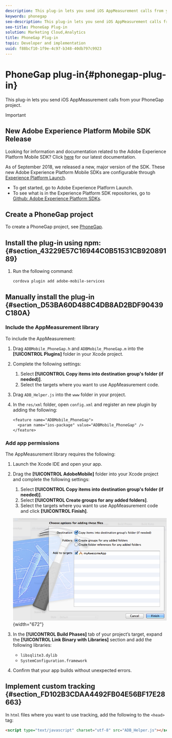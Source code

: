 ```yaml
---
description: This plug-in lets you send iOS AppMeasurement calls from your PhoneGap project.
keywords: phonegap
seo-description: This plug-in lets you send iOS AppMeasurement calls from your PhoneGap project.
seo-title: PhoneGap Plug-in
solution: Marketing Cloud,Analytics
title: PhoneGap Plug-in
topic: Developer and implementation
uuid: f88bcf10-1f9e-4c97-b348-40db797c9923
---
```


# PhoneGap plug-in{#phonegap-plug-in}

This plug-in lets you send iOS AppMeasurement calls from your PhoneGap project.

>[!IMPORTANT]
>
## New Adobe Experience Platform Mobile SDK Release

Looking for information and documentation related to the Adobe Experience Platform Mobile SDK? Click [here](https://aep-sdks.gitbook.io/docs/) for our latest documentation.

As of September 2018, we released a new, major version of the SDK. These new Adobe Experience Platform Mobile SDKs are configurable through [Experience Platform Launch](https://www.adobe.com/experience-platform/launch.html).

* To get started, go to Adobe Experience Platform Launch.
* To see what is in the Experience Platform SDK repositories, go to [Github: Adobe Experience Platform SDKs](https://github.com/Adobe-Marketing-Cloud/acp-sdks).

## Create a PhoneGap project

To create a PhoneGap project, see [PhoneGap](https://helpx.adobe.com/experience-manager/6-4/mobile/using/phonegap.html).

## Install the plug-in using npm: {#section_43229E57C16944C0B51531CB92089189}

1. Run the following command: 

   ```
   cordova plugin add adobe-mobile-services
   ```

## Manually install the plug-in {#section_D53BA60D488C4DB8AD2BDF90439C180A}

### Include the AppMeasurement library

To include the AppMeasurement:

1. Drag `ADBMobile_PhoneGap.h` and  `ADBMobile_PhoneGap.m` into the **[!UICONTROL Plugins]** folder in your Xcode project. 
1. Complete the following settings:

    1. Select **[!UICONTROL Copy items into destination group's folder (if needed)]**. 
    1. Select the targets where you want to use AppMeasurement code.

1. Drag `ADB_Helper.js` into the `www` folder in your project. 
1. In the `res/xml` folder, open `config.xml` and register an new plugin by adding the following: 

   ```
   <feature name="ADBMobile_PhoneGap"> 
     <param name="ios-package" value="ADBMobile_PhoneGap" /> 
   </feature>
   ```

### Add app permissions

The AppMeasurement library requires the following:

1. Launch the Xcode IDE and open your app. 
1. Drag the **[!UICONTROL AdobeMobile]** folder into your Xcode project and complete the following settings:

    1. Select **[!UICONTROL Copy items into destination group's folder (if needed)]**. 
    1. Select **[!UICONTROL Create groups for any added folders]**. 
    1. Select the targets where you want to use AppMeasurement code and click **[!UICONTROL Finish]**.

   ![](assets/xcode-settings.png){width="672"}

1. In the **[!UICONTROL Build Phases]** tab of your project’s target, expand the **[!UICONTROL Link Binary with Libraries]** section and add the following libraries:

    * `libsqlite3.dylib`
    * `SystemConfiguration.framework`

1. Confirm that your app builds without unexpected errors.

## Implement custom tracking {#section_FD102B3CDAA4492FB04E56BF17E28663}

In `html` files where you want to use tracking, add the following to the `<head>` tag:

```html
<script type="text/javascript" charset="utf-8" src="ADB_Helper.js"></script>
```

